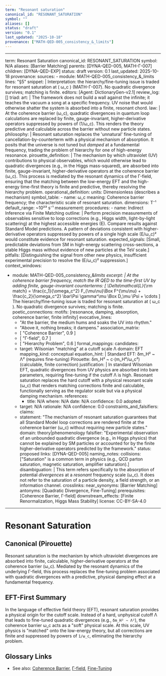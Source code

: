 ```yaml
---
term: "Resonant saturation"
canonical_id: "RESONANT_SATURATION"
symbol: ""
aliases: []
status: "draft"
version: "0.1"
last_updated: "2025-10-18"
provenance: ["MATH-QED-005_consistency_&_limits"]
---
```


---
term: Resonant Saturation
canonical_id: RESONANT_SATURATION
symbol: N/A
aliases: [Barrier Matching]
parents: [DYNA-QED-005, MATH-Γ-007]
children: [DYNA-QED-EXP]
status: draft
version: 0.1
last_updated: 2025-10-18
provenance:
  sources:
    - module: MATH-QED-005_consistency_&_limits
      lines: "§5"
      snippet: |
        Interpretation: the hierarchy/fine-tuning issue is traded for resonant saturation at ( ω_c ) (MATH-Γ-007). No quadratic divergence survives; matching is finite.
  editors: [Agent: DictionaryGen-v2.1]
  review_log: []
triad:
  art: |
    The framework does not build a wall against the infinite; it teaches the vacuum a song at a specific frequency. UV noise that would otherwise shatter the system is absorbed into a finite, resonant chord.
  law: |
    At the coherence barrier (ω_c), quadratic divergences in quantum loop calculations are replaced by finite, gauge-invariant, higher-derivative operators suppressed by powers of (1/ω_c). This renders the theory predictive and calculable across the barrier without new particle states.
  philosophy: |
    Resonant saturation replaces the 'unnatural' fine-tuning of cancellation-by-counterterm with a physical mechanism of absorption. It posits that the universe is not tuned but *damped* at a fundamental frequency, trading the problem of hierarchy for one of high-energy resonance.
pirouette_definition: |
  The mechanism by which ultraviolet (UV) contributions to physical observables, which would otherwise lead to quadratic divergences (e.g., in the Higgs mass-squared), are absorbed into finite, gauge-invariant, higher-derivative operators at the coherence barrier (ω_c). This process is mediated by the resonant dynamics of the Γ-field, ensuring that the matching between the low-energy EFT and the high-energy time-first theory is finite and predictive, thereby resolving the hierarchy problem.
operational_definition:
  units: Dimensionless (describes a mechanism)
  symbol_table:
    - name: ω_c
      meaning: Coherence barrier frequency; the characteristic scale of resonant saturation.
      dimensions: T⁻¹
      default_range: ~10²³ s⁻¹
  measurement:
    procedures:
      - name: Indirect Inference via Finite Matching
        outline: |
          Perform precision measurements of observables sensitive to loop corrections (e.g., Higgs width, light-by-light scattering) at the highest accessible energies (E). Compare results against Standard Model predictions. A pattern of deviations consistent with higher-derivative operators suppressed by powers of a single high scale (E/ω_c)² would constitute evidence for resonant saturation.
        expected_signals: [Small, predictable deviations from SM in high-energy scattering cross-sections, a stable Higgs mass without evidence of new particles at the TeV scale.]
        pitfalls: [Distinguishing the signal from other new physics, insufficient experimental precision to resolve the (E/ω_c)² suppression.]
context_windows:
  - module: MATH-QED-005_consistency_&_limits
    excerpt: |
      At the coherence barrier frequency, match the IR QED to the time-first UV by adding finite, gauge-invariant counterterms:
      [ \Delta\mathcal{L}_{\rm match} = \frac{c_1}{\omega_c^2} F_{\mu\nu}\Box F^{\mu\nu} + \frac{c_2}{\omega_c^2} \bar\Psi \gamma^\mu \Box D_\mu \Psi + \cdots ]
      The hierarchy/fine-tuning issue is traded for resonant saturation at ( ω_c ). No quadratic divergence survives; matching is finite.
poetic_connections:
  motifs: [resonance, damping, absorption, coherence barrier, finite infinity]
  evocative_lines:
    - "At the barrier, the medium hums and soaks the UV into rhythm."
    - "Above it, nothing breaks; it dampens."
  association_matrix:
    - [ "Coherence Barrier", 0.9 ]
    - [ "Γ-field", 0.7 ]
    - [ "Hierarchy Problem", 0.6 ]
formal_mappings:
  candidates:
    - target: Wilsonian "matching" at a cutoff scale Λ
      domain: EFT
      mapping_kind: conceptual
      equation_hint: |
        Standard EFT: δm_H² ~ Λ²  (requires fine-tuning)
        Pirouette:   δm_H² ~ c⋅(m_H⁴/ω_c²) (calculable, finite correction)
      justification: |
        In standard Wilsonian EFT, quadratic divergences from UV physics are absorbed into bare parameters, requiring fine-tuning if the cutoff Λ is high. Resonant saturation replaces the hard cutoff with a physical resonant scale (ω_c) that renders matching corrections finite and calculable, functionally serving as the regulator scale but via a physical damping mechanism.
      references:
        - title: N/A
          where: N/A
          date: N/A
      confidence: 0.0
  adopted:
    - target: N/A
      rationale: N/A
      confidence: 0.0
constraints_and_falsifiers:
  claims:
    - statement: "The mechanism of resonant saturation guarantees that all Standard Model loop corrections are rendered finite at the coherence barrier (ω_c) without requiring new particle states."
      domain: theory|phenomenology
      falsifier: "Experimental observation of an unbounded quadratic divergence (e.g., in Higgs physics) that cannot be explained by SM particles or accounted for by the finite higher-derivative operators predicted by the framework."
      status: proposed
      links: [DYNA-QED-005]
naming_notes:
  collisions: ["Saturation" is a common term in physics (e.g., QCD parton saturation, magnetic saturation, amplifier saturation).]
  disambiguation: |
    This term refers specifically to the absorption of potential *divergences* at a *resonant* frequency scale (ω_c). It does not refer to the saturation of a particle density, a field strength, or an information channel.
crosslinks:
  near_synonyms: [Barrier Matching]
  antonyms: [Quadratic Divergence, Fine-Tuning]
  prerequisites: [Coherence Barrier, Γ-field]
  downstream_effects: [Finite Renormalization, Higgs Mass Stability]
license: CC-BY-SA-4.0
---

# Resonant Saturation

## Canonical (Pirouette)
Resonant saturation is the mechanism by which ultraviolet divergences are absorbed into finite, calculable, higher-derivative operators at the coherence barrier (ω_c). Mediated by the resonant dynamics of the underlying Γ-field, this process replaces the fine-tuning problem associated with quadratic divergences with a predictive, physical damping effect at a fundamental frequency.

## EFT-First Summary
In the language of effective field theory (EFT), resonant saturation provides a physical origin for the cutoff scale. Instead of a hard, unphysical cutoff Λ that leads to fine-tuned quadratic divergences (e.g., `δm_H² ~ Λ²`), the coherence barrier ω_c acts as a "soft" physical scale. At this scale, UV physics is "matched" onto the low-energy theory, but all corrections are finite and suppressed by powers of `1/ω_c`, eliminating the hierarchy problem.

## Glossary Links
- See also: [Coherence Barrier](<link>), [Γ-field](<link>), [Fine-Tuning](<link>)